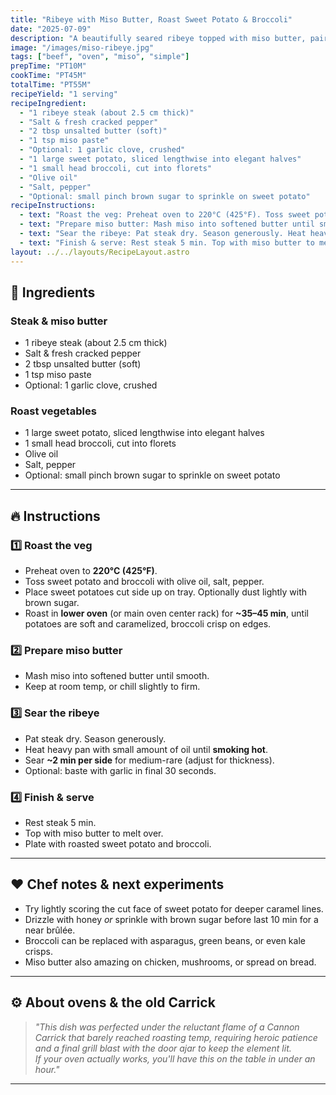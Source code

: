 ```yaml
---
title: "Ribeye with Miso Butter, Roast Sweet Potato & Broccoli"
date: "2025-07-09"
description: "A beautifully seared ribeye topped with miso butter, paired with caramelized sweet potato half-moons and roasted broccoli. A clean, minimalist plate that balances salty, sweet, and umami."
image: "/images/miso-ribeye.jpg"
tags: ["beef", "oven", "miso", "simple"]
prepTime: "PT10M"
cookTime: "PT45M"
totalTime: "PT55M"
recipeYield: "1 serving"
recipeIngredient:
  - "1 ribeye steak (about 2.5 cm thick)"
  - "Salt & fresh cracked pepper"
  - "2 tbsp unsalted butter (soft)"
  - "1 tsp miso paste"
  - "Optional: 1 garlic clove, crushed"
  - "1 large sweet potato, sliced lengthwise into elegant halves"
  - "1 small head broccoli, cut into florets"
  - "Olive oil"
  - "Salt, pepper"
  - "Optional: small pinch brown sugar to sprinkle on sweet potato"
recipeInstructions:
  - text: "Roast the veg: Preheat oven to 220°C (425°F). Toss sweet potato and broccoli with olive oil, salt, pepper. Place sweet potatoes cut side up on tray. Optionally dust lightly with brown sugar. Roast in lower oven (or main oven center rack) for ~35–45 min, until potatoes are soft and caramelized, broccoli crisp on edges."
  - text: "Prepare miso butter: Mash miso into softened butter until smooth. Keep at room temp, or chill slightly to firm."
  - text: "Sear the ribeye: Pat steak dry. Season generously. Heat heavy pan with small amount of oil until smoking hot. Sear ~2 min per side for medium-rare (adjust for thickness). Optional: baste with garlic in final 30 seconds."
  - text: "Finish & serve: Rest steak 5 min. Top with miso butter to melt over. Plate with roasted sweet potato and broccoli."
layout: ../../layouts/RecipeLayout.astro
---
```


## 🥩 Ingredients

### Steak & miso butter
- 1 ribeye steak (about 2.5 cm thick)
- Salt & fresh cracked pepper
- 2 tbsp unsalted butter (soft)
- 1 tsp miso paste
- Optional: 1 garlic clove, crushed

### Roast vegetables
- 1 large sweet potato, sliced lengthwise into elegant halves
- 1 small head broccoli, cut into florets
- Olive oil
- Salt, pepper
- Optional: small pinch brown sugar to sprinkle on sweet potato

---

## 🔥 Instructions

### 1️⃣ Roast the veg
- Preheat oven to **220°C (425°F)**.
- Toss sweet potato and broccoli with olive oil, salt, pepper.
- Place sweet potatoes cut side up on tray. Optionally dust lightly with brown sugar.
- Roast in **lower oven** (or main oven center rack) for **~35–45 min**, until potatoes are soft and caramelized, broccoli crisp on edges.

### 2️⃣ Prepare miso butter
- Mash miso into softened butter until smooth.  
- Keep at room temp, or chill slightly to firm.

### 3️⃣ Sear the ribeye
- Pat steak dry. Season generously.
- Heat heavy pan with small amount of oil until **smoking hot**.
- Sear **~2 min per side** for medium-rare (adjust for thickness).
- Optional: baste with garlic in final 30 seconds.

### 4️⃣ Finish & serve
- Rest steak 5 min.  
- Top with miso butter to melt over.
- Plate with roasted sweet potato and broccoli.

---

## ❤️ Chef notes & next experiments
- Try lightly scoring the cut face of sweet potato for deeper caramel lines.
- Drizzle with honey *or* sprinkle with brown sugar before last 10 min for a near brûlée.
- Broccoli can be replaced with asparagus, green beans, or even kale crisps.
- Miso butter also amazing on chicken, mushrooms, or spread on bread.

---

## ⚙️ About ovens & the old Carrick
> _"This dish was perfected under the reluctant flame of a Cannon Carrick that barely reached roasting temp, requiring heroic patience and a final grill blast with the door ajar to keep the element lit.  
If your oven actually works, you'll have this on the table in under an hour."_  

---